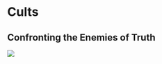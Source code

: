 <h1>Cults</h1>
<h2>Confronting the Enemies of Truth</h2>
<img src="/assets/img/eagle.gif" id="coverEagle" />